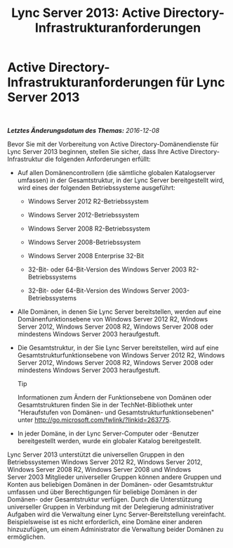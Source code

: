 ﻿---
title: 'Lync Server 2013: Active Directory-Infrastrukturanforderungen'
TOCTitle: Active Directory-Infrastrukturanforderungen
ms:assetid: c2086f7b-662f-4179-ab99-2c0311ebd903
ms:mtpsurl: https://technet.microsoft.com/de-de/library/Gg412955(v=OCS.15)
ms:contentKeyID: 49295311
ms.date: 12/10/2016
mtps_version: v=OCS.15
ms.translationtype: HT
---

# Active Directory-Infrastrukturanforderungen für Lync Server 2013

 

_**Letztes Änderungsdatum des Themas:** 2016-12-08_

Bevor Sie mit der Vorbereitung von Active Directory-Domänendienste für Lync Server 2013 beginnen, stellen Sie sicher, dass Ihre Active Directory-Infrastruktur die folgenden Anforderungen erfüllt:

  - Auf allen Domänencontrollern (die sämtliche globalen Katalogserver umfassen) in der Gesamtstruktur, in der Lync Server bereitgestellt wird, wird eines der folgenden Betriebssysteme ausgeführt:
    
      - Windows Server 2012 R2-Betriebssystem
    
      - Windows Server 2012-Betriebssystem
    
      - Windows Server 2008 R2-Betriebssystem
    
      - Windows Server 2008-Betriebssystem
    
      - Windows Server 2008 Enterprise 32-Bit
    
      - 32-Bit- oder 64-Bit-Version des Windows Server 2003 R2-Betriebssystems
    
      - 32-Bit- oder 64-Bit-Version des Windows Server 2003-Betriebssystems

  - Alle Domänen, in denen Sie Lync Server bereitstellen, werden auf eine Domänenfunktionsebene von Windows Server 2012 R2, Windows Server 2012, Windows Server 2008 R2, Windows Server 2008 oder mindestens Windows Server 2003 heraufgestuft.

  - Die Gesamtstruktur, in der Sie Lync Server bereitstellen, wird auf eine Gesamtstrukturfunktionsebene von Windows Server 2012 R2, Windows Server 2012, Windows Server 2008 R2, Windows Server 2008 oder mindestens Windows Server 2003 heraufgestuft.
    

    > [!TIP]
    > Informationen zum Ändern der Funktionsebene von Domänen oder Gesamtstrukturen finden Sie in der TechNet-Bibliothek unter "Heraufstufen von Domänen- und Gesamtstrukturfunktionsebenen" unter <A class=uri href="http://go.microsoft.com/fwlink/?linkid=263775">http://go.microsoft.com/fwlink/?linkid=263775</A>.



  - In jeder Domäne, in der Lync Server-Computer oder -Benutzer bereitgestellt werden, wurde ein globaler Katalog bereitgestellt.

Lync Server 2013 unterstützt die universellen Gruppen in den Betriebssystemen Windows Server 2012 R2, Windows Server 2012, Windows Server 2008 R2, Windows Server 2008 und Windows Server 2003 Mitglieder universeller Gruppen können andere Gruppen und Konten aus beliebigen Domänen in der Domänen- oder Gesamtstruktur umfassen und über Berechtigungen für beliebige Domänen in der Domänen- oder Gesamtstruktur verfügen. Durch die Unterstützung universeller Gruppen in Verbindung mit der Delegierung administrativer Aufgaben wird die Verwaltung einer Lync Server-Bereitstellung vereinfacht. Beispielsweise ist es nicht erforderlich, eine Domäne einer anderen hinzuzufügen, um einem Administrator die Verwaltung beider Domänen zu ermöglichen.

